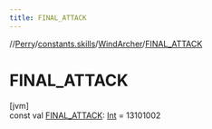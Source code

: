 ```yaml
---
title: FINAL_ATTACK
---
```

//[Perry](../../../index.html)/[constants.skills](../index.html)/[WindArcher](index.html)/[FINAL_ATTACK](-f-i-n-a-l_-a-t-t-a-c-k.html)



# FINAL_ATTACK



[jvm]\
const val [FINAL_ATTACK](-f-i-n-a-l_-a-t-t-a-c-k.html): [Int](https://kotlinlang.org/api/latest/jvm/stdlib/kotlin/-int/index.html) = 13101002




